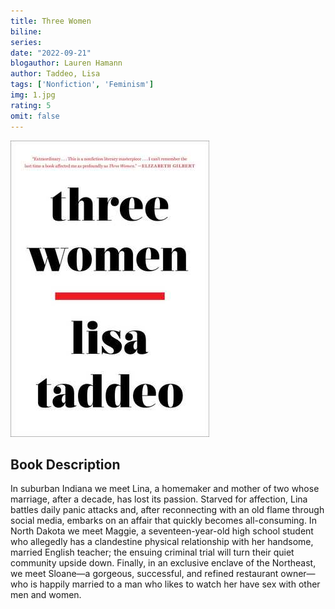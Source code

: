 ```yaml
---
title: Three Women
biline:
series: 
date: "2022-09-21"
blogauthor: Lauren Hamann
author: Taddeo, Lisa
tags: ['Nonfiction', 'Feminism']
img: 1.jpg
rating: 5
omit: false
---
```


![Book Cover](1.jpg)

## Book Description

In suburban Indiana we meet Lina, a homemaker and mother of two whose marriage, after a decade, has lost its passion. Starved for affection, Lina battles daily panic attacks and, after reconnecting with an old flame through social media, embarks on an affair that quickly becomes all-consuming. In North Dakota we meet Maggie, a seventeen-year-old high school student who allegedly has a clandestine physical relationship with her handsome, married English teacher; the ensuing criminal trial will turn their quiet community upside down. Finally, in an exclusive enclave of the Northeast, we meet Sloane—a gorgeous, successful, and refined restaurant owner—who is happily married to a man who likes to watch her have sex with other men and women.